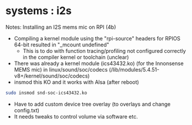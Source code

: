 # systems : i2s

Notes: Installing an I2S mems mic on RPI (4b)

- Compiling a kernel module using the "rpi-source" headers for RPIOS 64-bit resulted in "_mcount undefined"
  - This is to do with function tracing/profiling not configured correctly in the compiler kernel or toolchain (unclear)
- There was already a kernel module (ics43432.ko) (for the Innonsense MEMS mic) in linux/sound/soc/codecs (/lib/modules/5.4.51-v8+/kernel/sound/soc/codecs)
- insmod this KO and it works with Alsa (after reboot)

```bash
sudo insmod snd-soc-ics43432.ko
````

- Have to add custom device tree overlay (to overlays and change config.txt)
- It needs tweaks to control volume via software etc.
